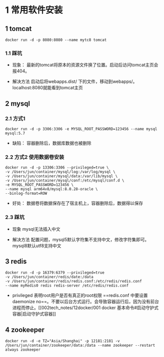 # 1 常用软件安装
## 1 tomcat
```shell
docker run -d -p 8080:8080 --name mytc8 tomcat
```

### 1.1 踩坑
-   现象：
最新的tomcat将原本的资源文件换了位置。启动后访问tomcat主页会报404。

-   解决方法
启动后将webapps.dist/ 下的文件，移动到webapps/。localhost:8080就能看到tomcat主页 

## 2 mysql
### 2.1 方式1
```shell
docker run -d -p 3306:3306 -e MYSQL_ROOT_PASSWORD=123456 --name mysql mysql:5.7
```
- 缺陷：
容器删除后，数据库数据也被删除

### 2.2 方式2 使用数据卷安装
```shell
docker run -d -p 13306:3306 --privileged=true \
-v /Users/jun/container/mysql/log:/var/log/mysql \
-v /Users/jun/container/mysql/data:/var/lib/mysql \
-v /Users/jun/container/mysql/conf:/etc/mysql/conf.d \
-e MYSQL_ROOT_PASSWORD=123456 \
--name mysql arm64v8/mysql:8.0.28-oracle \
--binlog-format=ROW
```
- 好处：
数据卷将数据保存在了宿主机上，容器删除后，数据得以保存


### 2.3 踩坑
-   现象
mysql无法插入中文

-   解决方法
配置问题，mysql5默认字符集不支持中文，修改字符集即可。mysql8默认utf8支持中文

## 3 redis
```shell
docker run -d -p 16379:6379 --privileged=true
-v /Users/jun/container/redis/date:/data
-v /Users/jun/container/redis/redis.conf:/etc/redis/redis.conf
--name myRedis0 redis redis-server /etc/redis/redis.conf
```

- privileged 表明root用户是否有真正的root权限
  ==redis.conf 中要设置 daemonize no==。不要以后台方式运行。会导致容器运行后，因为没有前台进程而停止。[[002tech_notes/12docker/001 docker 基本命令#启动守护式容器|启动守护式容器]]


## 4 zookeeper
```shell
docker run -d -e TZ="Asia/Shanghai" -p 12181:2181 -v /Users/jun/container/zookeeper/data:/data --name zookeeper --restart always zookeeper
```
